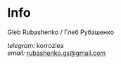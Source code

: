 # Info

Gleb Rubashenko / Глеб Рубашенко

<i>telegram:</i> korroziea<br>
<i>email:</i> rubashenko.gs@gmail.com
